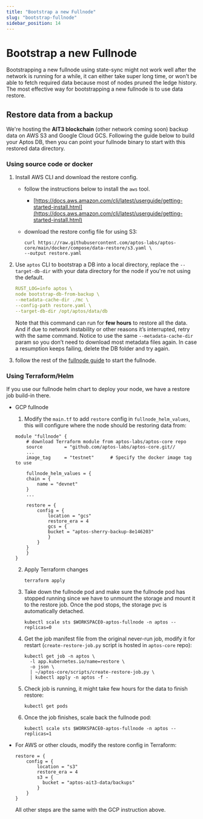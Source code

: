 ```yaml
---
title: "Bootstrap a new Fullnode"
slug: "bootstrap-fullnode"
sidebar_position: 14
---
```


# Bootstrap a new Fullnode

Bootstrapping a new fullnode using state-sync might not work well after the network is running for a while, it can either take super long time, or won't be able to fetch required data because most of nodes pruned the ledge history. The most effective way for bootstrapping a new fullnode is to use data restore.

## Restore data from a backup

We're hosting the **AIT3 blockchain** (other network coming soon) backup data on AWS S3 and Google Cloud GCS. Following the guide below to build your Aptos DB, then you can point your fullnode binary to start with this restored data directory.

### Using source code or docker

1. Install AWS CLI and download the restore config.

   - follow the instructions below to install the `aws` tool.

     - [https://docs.aws.amazon.com/cli/latest/userguide/getting-started-install.html](https://docs.aws.amazon.com/cli/latest/userguide/getting-started-install.html)

   - download the restore config file for using S3:
     ```
     curl https://raw.githubusercontent.com/aptos-labs/aptos-core/main/docker/compose/data-restore/s3.yaml \
     --output restore.yaml
     ```

2. Use `aptos` CLI to bootstrap a DB into a local directory, replace the `--target-db-dir` with your data directory for the node if you're not using the default.

   ```yaml
   RUST_LOG=info aptos \
   node bootstrap-db-from-backup \
   --metadata-cache-dir ./mc \
   --config-path restore.yaml \
   --target-db-dir /opt/aptos/data/db
   ```

   Note that this command can run for **few hours** to restore all the data. And if due to network instability or other reasons it’s interrupted, retry with the same command. Notice to use the same `--metadata-cache-dir` param so you don’t need to download most metadata files again. In case a resumption keeps failing, delete the DB folder and try again.

3. follow the rest of the [fullnode guide](fullnode-source-code-or-docker.md) to start the fullnode.

### Using Terraform/Helm

If you use our fullnode helm chart to deploy your node, we have a restore job build-in there.

- GCP fullnode

  1. Modify the `main.tf` to add `restore` config in `fullnode_helm_values`, this will configure where the node should be restoring data from:

  ```
  module "fullnode" {
      # download Terraform module from aptos-labs/aptos-core repo
      source        = "github.com/aptos-labs/aptos-core.git//
      ...
      image_tag     = "testnet"      # Specify the docker image tag to use

      fullnode_helm_values = {
      chain = {
          name = "devnet"
      }
      ...

      restore = {
          config = {
              location = "gcs"
              restore_era = 4
              gcs = {
              bucket = "aptos-sherry-backup-8e146203"
              }
          }
      }
      }
  }
  ```

  2. Apply Terraform changes

     ```
     terraform apply
     ```

  3. Take down the fullnode pod and make sure the fullnode pod has stopped running since we have to unmount the storage and mount it to the restore job. Once the pod stops, the storage pvc is automatically detached.

     ```
     kubectl scale sts $WORKSPACE0-aptos-fullnode -n aptos --replicas=0
     ```

  4. Get the job manifest file from the original never-run job, modify it for restart (`create-restore-job.py` script is hosted in `aptos-core` repo):

     ```
     kubectl get job -n aptos \
       -l app.kubernetes.io/name=restore \
       -o json \
       | ~/aptos-core/scripts/create-restore-job.py \
       | kubectl apply -n aptos -f -
     ```

  5. Check job is running, it might take few hours for the data to finish restore:

     ```
     kubectl get pods
     ```

  6. Once the job finishes, scale back the fullnode pod:
     ```
     kubectl scale sts $WORKSPACE0-aptos-fullnode -n aptos --replicas=1
     ```

- For AWS or other clouds, modify the restore config in Terraform:

  ```
  restore = {
      config = {
          location = "s3"
          restore_era = 4
          s3 = {
            bucket = "aptos-ait3-data/backups"
          }
      }
  }
  ```

  All other steps are the same with the GCP instruction above.
